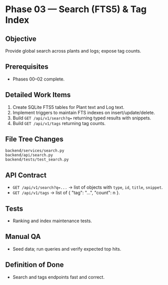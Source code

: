# Phase 03 — Search (FTS5) & Tag Index
## Objective
Provide global search across plants and logs; expose tag counts.

## Prerequisites
- Phases 00–02 complete.

## Detailed Work Items
1. Create SQLite FTS5 tables for Plant text and Log text.
2. Implement triggers to maintain FTS indexes on insert/update/delete.
3. Build `GET /api/v1/search?q=` returning typed results with snippets.
4. Build `GET /api/v1/tags` returning tag counts.

## File Tree Changes
```
backend/services/search.py
backend/api/search.py
backend/tests/test_search.py
```

## API Contract
- `GET /api/v1/search?q=...` → list of objects with `type`, `id`, `title`, `snippet`.
- `GET /api/v1/tags` → list of { "tag": "...", "count": n }.

## Tests
- Ranking and index maintenance tests.

## Manual QA
- Seed data; run queries and verify expected top hits.

## Definition of Done
- Search and tags endpoints fast and correct.
